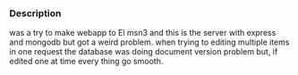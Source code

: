 ### Description

was a try to make webapp to El msn3 and this is the server with express and mongodb but got a weird problem.
when trying to editing multiple items in one request the database was doing document version problem but,
if edited one at time every thing go smooth.
